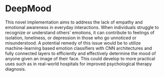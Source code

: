 # DeepMood
This novel implementation aims to address the lack of empathy and emotional awareness in everyday interactions. When individuals struggle to recognize or understand others' emotions, it can contribute to feelings of isolation, loneliness, or depression in those who go unnoticed or misunderstood. A potential remedy of this issue would be to utilize machine-learning based emotion classifiers with CNN architectures and fully connected layers to efficiently and effectively determine the mood of anyone given an image of their face. This could develop to more practical uses such as in real-world hospitals for improved psychological therapy diagnosis.


